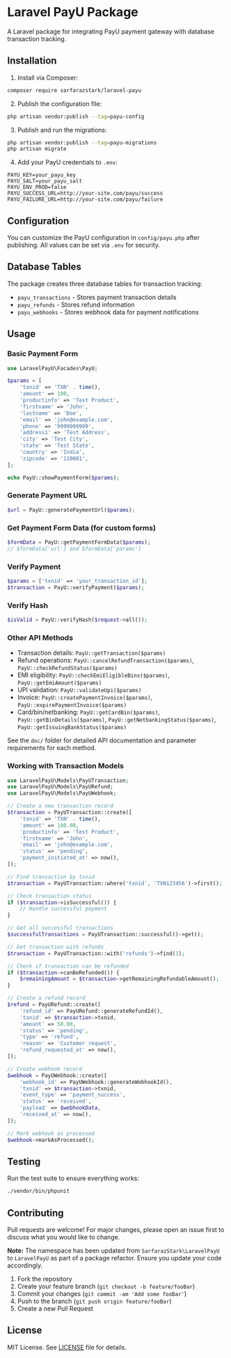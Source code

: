 # Laravel PayU Package

A Laravel package for integrating PayU payment gateway with database transaction tracking.

## Installation

1. Install via Composer:

```bash
composer require sarfarazstark/laravel-payu
```

2. Publish the configuration file:

```bash
php artisan vendor:publish --tag=payu-config
```

3. Publish and run the migrations:

```bash
php artisan vendor:publish --tag=payu-migrations
php artisan migrate
```

4. Add your PayU credentials to `.env`:

```env
PAYU_KEY=your_payu_key
PAYU_SALT=your_payu_salt
PAYU_ENV_PROD=false
PAYU_SUCCESS_URL=http://your-site.com/payu/success
PAYU_FAILURE_URL=http://your-site.com/payu/failure
```

## Configuration

You can customize the PayU configuration in `config/payu.php` after publishing. All values can be set via `.env` for security.

## Database Tables

The package creates three database tables for transaction tracking:

- `payu_transactions` - Stores payment transaction details
- `payu_refunds` - Stores refund information
- `payu_webhooks` - Stores webhook data for payment notifications

## Usage

### Basic Payment Form

```php
use LaravelPayU\Facades\PayU;

$params = [
    'txnid' => 'TXN' . time(),
    'amount' => 100,
    'productinfo' => 'Test Product',
    'firstname' => 'John',
    'lastname' => 'Doe',
    'email' => 'john@example.com',
    'phone' => '9999999999',
    'address1' => 'Test Address',
    'city' => 'Test City',
    'state' => 'Test State',
    'country' => 'India',
    'zipcode' => '110001',
];

echo PayU::showPaymentForm($params);
```

### Generate Payment URL

```php
$url = PayU::generatePaymentUrl($params);
```

### Get Payment Form Data (for custom forms)

```php
$formData = PayU::getPaymentFormData($params);
// $formData['url'] and $formData['params']
```

### Verify Payment

```php
$params = ['txnid' => 'your_transaction_id'];
$transaction = PayU::verifyPayment($params);
```

### Verify Hash

```php
$isValid = PayU::verifyHash($request->all());
```

### Other API Methods

- Transaction details: `PayU::getTransaction($params)`
- Refund operations: `PayU::cancelRefundTransaction($params)`, `PayU::checkRefundStatus($params)`
- EMI eligibility: `PayU::checkEmiEligibleBins($params)`, `PayU::getEmiAmount($params)`
- UPI validation: `PayU::validateUpi($params)`
- Invoice: `PayU::createPaymentInvoice($params)`, `PayU::expirePaymentInvoice($params)`
- Card/bin/netbanking: `PayU::getCardBin($params)`, `PayU::getBinDetails($params)`, `PayU::getNetbankingStatus($params)`, `PayU::getIssuingBankStatus($params)`

See the `doc/` folder for detailed API documentation and parameter requirements for each method.

### Working with Transaction Models

```php
use LaravelPayU\Models\PayUTransaction;
use LaravelPayU\Models\PayURefund;
use LaravelPayU\Models\PayUWebhook;

// Create a new transaction record
$transaction = PayUTransaction::create([
    'txnid' => 'TXN' . time(),
    'amount' => 100.00,
    'productinfo' => 'Test Product',
    'firstname' => 'John',
    'email' => 'john@example.com',
    'status' => 'pending',
    'payment_initiated_at' => now(),
]);

// Find transaction by txnid
$transaction = PayUTransaction::where('txnid', 'TXN123456')->first();

// Check transaction status
if ($transaction->isSuccessful()) {
    // Handle successful payment
}

// Get all successful transactions
$successfulTransactions = PayUTransaction::successful()->get();

// Get transaction with refunds
$transaction = PayUTransaction::with('refunds')->find(1);

// Check if transaction can be refunded
if ($transaction->canBeRefunded()) {
    $remainingAmount = $transaction->getRemainingRefundableAmount();
}

// Create a refund record
$refund = PayURefund::create([
    'refund_id' => PayURefund::generateRefundId(),
    'txnid' => $transaction->txnid,
    'amount' => 50.00,
    'status' => 'pending',
    'type' => 'refund',
    'reason' => 'Customer request',
    'refund_requested_at' => now(),
]);

// Create webhook record
$webhook = PayUWebhook::create([
    'webhook_id' => PayUWebhook::generateWebhookId(),
    'txnid' => $transaction->txnid,
    'event_type' => 'payment_success',
    'status' => 'received',
    'payload' => $webhookData,
    'received_at' => now(),
]);

// Mark webhook as processed
$webhook->markAsProcessed();
```

## Testing

Run the test suite to ensure everything works:

```bash
./vendor/bin/phpunit
```

## Contributing

Pull requests are welcome! For major changes, please open an issue first to discuss what you would like to change.

**Note:** The namespace has been updated from `SarfarazStark\LaravelPayU` to `LaravelPayU` as part of a package refactor. Ensure you update your code accordingly.

1. Fork the repository
2. Create your feature branch (`git checkout -b feature/fooBar`)
3. Commit your changes (`git commit -am 'Add some fooBar'`)
4. Push to the branch (`git push origin feature/fooBar`)
5. Create a new Pull Request

## License

MIT License. See [LICENSE](LICENSE) file for details.
